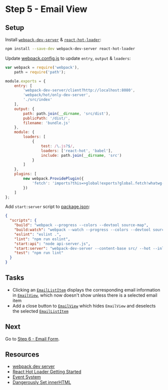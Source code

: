 # Step 5 - Email View

## Setup

Install [`webpack-dev-server`](https://webpack.github.io/docs/webpack-dev-server.html) & [`react-hot-loader`](https://github.com/gaearon/react-hot-loader):

```sh
npm install --save-dev webpack-dev-server react-hot-loader
```

Update [webpack.config.js](webpack.config.js) to update `entry`, `output` & `loaders`:

```js
var webpack = require('webpack'),
    path = require('path');

module.exports = {
    entry: [
        'webpack-dev-server/client?http://localhost:8080',
        'webpack/hot/only-dev-server',
        './src/index'
    ],
    output: {
        path: path.join(__dirname, 'src/dist'),
        publicPath: '/dist/',
        filename: 'bundle.js'
    },
    module: {
        loaders: [
            {
                test: /\.js?$/,
                loaders: ['react-hot', 'babel'],
                include: path.join(__dirname, 'src')
            }
        ]
    },
    plugins: [
        new webpack.ProvidePlugin({
            'fetch': 'imports?this=>global!exports?global.fetch!whatwg-fetch'
        })
    ]
};
```

Add `start:server` script to [package.json](package.json):

```json
{
  "scripts": {
    "build": "webpack --progress --colors --devtool source-map",
    "build:watch": "webpack --watch --progress --colors --devtool source-map",
    "eslint": "eslint .",
    "lint": "npm run eslint",
    "start:api": "node api-server.js",
    "start:server": "webpack-dev-server --content-base src/ --hot --inline --open",
    "test": "npm run lint"
  }
}
```

## Tasks

- Clicking an [`EmailListItem`](src/components/EmailListItem.js) displays the corresponding email information in [`EmailView`](src/components/EmailView.js), which now doesn't show unless there is a selected email item
- Add a close button to [`EmailView`](src/components/EmailView.js) which hides `EmailView` and deselects the selected [`EmailListItem`](src/components/EmailListItem.js)

## Next

Go to [Step 6 - Email Form](https://github.com/benmvp/react-workshop/tree/master/06-email-form).

## Resources

- [webpack dev server](https://webpack.github.io/docs/webpack-dev-server.html)
- [React Hot Loader Getting Started](http://gaearon.github.io/react-hot-loader/getstarted/)
- [Event System](https://facebook.github.io/react/docs/events.html)
- [Dangerously Set innerHTML](https://facebook.github.io/react/tips/dangerously-set-inner-html.html)
